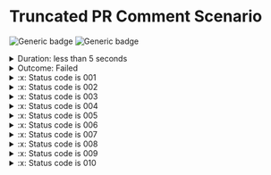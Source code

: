 # Truncated PR Comment Scenario

![Generic badge](https://img.shields.io/badge/Requests_10/10-PASSED-brightgreen.svg)
![Generic badge](https://img.shields.io/badge/Assertions_10/10-FAILED-red.svg)
<details>
  <summary>Duration: less than 5 seconds</summary>
  <table>
    <tr>
      <th>Start:</th>
      <td><code>2024-02-28 16:35:35.681 UTC</code></td>
    </tr>
    <tr>
      <th>Finish:</th>
      <td><code>2024-02-28 16:35:36.750 UTC</code></td>
    </tr>
    <tr>
      <th>Duration:</th>
      <td><code>1.069</code></td>
    </tr>
    <tr>
      <th>Response Time Average:</th>
      <td><code>32</code></td>
    </tr>
    <tr>
      <th>Response Time Min:</th>
      <td><code>32</code></td>
    </tr>
    <tr>
      <th>Response Time Max:</th>
      <td><code>32</code></td>
    </tr>
  </table>
</details>
<details>
  <summary>Outcome: Failed</summary>
  <table>
    <tr>
      <th></th>
      <th>executed</th>
      <th>failed</th>
    </tr>
    <tr>
      <th>iterations</th>
      <td>1</td>
      <td>0</td>
    </tr>
    <tr>
      <th>requests</th>
      <td>10</td>
      <td>0</td>
    </tr>
    <tr>
      <th>test-scripts</th>
      <td>1</td>
      <td>0</td>
    </tr>
    <tr>
      <th>prerequest-scripts</th>
      <td>0</td>
      <td>0</td>
    </tr>
    <tr>
      <th>assertions</th>
      <td>10</td>
      <td>10</td>
    </tr>
  </table>
</details>
<details>
  <summary>:x: Status code is 001</summary>
  <table>
    <tr>
      <th>Error Type:</th>
      <td><code>AssertionError</code></td>
    </tr>
    <tr>
      <th>Timestamp:</th>
      <td><code>1709138135741</code></td>
    </tr>
    <tr>
      <th>Source name:</th>
      <td><code>/about</code></td>
    </tr>
    <tr>
      <th>Path:</th>
      <td><code>accessibility</code></td>
    </tr>
    <tr>
      <th>Stack:</th>
      <td><pre>AssertionError: expected response to have status code 001 but got 301
   at Object.eval sandbox-script.js:1:1).  This obviously doesn't make sense because you wouldn't get a status code like that.  But this test is purposely failing and it also has purposely long error messages so the truncation functionality can be tested.  It will take a lot of words to make it truncate so here is an essay on cupcakes.  Toffee soufflé candy candy dessert cookie ice cream donut. Cake pie sugar plum jelly-o fruitcake tart shortbread sesame snaps. Chupa chups cotton candy chocolate bar toffee toffee macaroon gingerbread chocolate. Caramels donut lemon drops macaroon chocolate cake. Cheesecake macaroon biscuit powder muffin biscuit. Sugar plum sweet shortbread cotton candy topping gingerbread. Gummies cotton candy liquorice sweet chupa chups oat cake sugar plum gingerbread. Donut bonbon toffee pie sesame snaps cake carrot cake bear claw. Gingerbread icing cake marshmallow icing cookie muffin tiramisu. Muffin marzipan gummi bears brownie dragée chocolate bar. Tootsie roll tart lemon drops biscuit cake gummies lemon drops. Oat cake sugar plum chocolate bar jelly-o cake pastry marzipan. Oat cake sweet wafer soufflé cheesecake soufflé. Tootsie roll jujubes jujubes muffin fruitcake gingerbread pie jujubes. Toffee lemon drops chocolate cake donut marzipan. Jelly-o candy canes candy jelly beans caramels. Pudding brownie brownie toffee croissant candy croissant cotton candy jujubes. Sugar plum cake candy apple pie lollipop jelly-o. Chocolate candy chocolate bar chupa chups oat cake. Candy canes jelly jujubes cotton candy apple pie pie chocolate bar. Gingerbread gummi bears ice cream danish candy canes. Biscuit sugar plum cake sesame snaps donut. Oat cake cake chocolate bar dragée cupcake halvah. Sweet tart sweet jelly beans powder donut. Tart chocolate sweet roll chocolate cake powder jelly-o biscuit. Ice cream jelly beans macaroon chocolate bar pastry jelly wafer soufflé. Gingerbread liquorice danish jujubes cupcake. Tart candy pie croissant gummies cupcake cotton candy. Sweet dragée croissant cake cake powder dragée cake. Apple pie liquorice danish icing chocolate cake liquorice. Bear claw sweet chupa chups jelly jujubes marzipan cookie. Pastry gummies caramels pastry biscuit candy. Lollipop jelly-o bonbon apple pie dragée. Apple pie pastry marshmallow sugar plum dragée. Powder fruitcake donut sugar plum lemon drops cheesecake. Marzipan cake sugar plum chocolate cake icing pudding. Carrot cake tiramisu cake cotton candy candy canes pie sweet. Muffin sweet roll powder jujubes jelly cake halvah topping. Apple pie muffin oat cake muffin liquorice candy jujubes. Tiramisu cake lemon drops jelly beans marzipan chocolate bar tootsie roll jelly-o.  Sweet tart cotton candy chocolate bar gingerbread sweet roll donut fruitcake cupcake. Marshmallow toffee gummies ice cream carrot cake caramels brownie. Gingerbread candy sweet soufflé biscuit. Shortbread chocolate apple pie cake cake. Toffee cookie tootsie roll pie jelly beans. Bear claw tiramisu chocolate bar sugar plum pie cake cupcake bear claw wafer. Soufflé halvah dessert ice cream macaroon gummi bears cotton candy dessert. Halvah sesame snaps jelly marzipan sesame snaps brownie soufflé. Gingerbread soufflé jelly-o muffin pudding. Tiramisu donut danish bear claw wafer tiramisu. Tootsie roll lollipop jelly toffee chocolate fruitcake. Cupcake fruitcake carrot cake wafer sweet tiramisu sweet roll. Tootsie roll powder toffee bonbon sugar plum sweet roll jujubes gummies. Ice cream cookie chocolate bar shortbread jujubes gummies danish chocolate cake pie.  Sweet carrot cake jujubes dessert chocolate cake sugar plum. Candy carrot cake chocolate bar muffin macaroon cheesecake caramels ice cream jelly. Liquorice shortbread shortbread sweet roll pie cheesecake bear claw. Gummies cheesecake chocolate marzipan dragée. Jelly dessert pastry tiramisu sugar plum wafer pastry sugar plum. Ice cream sweet roll wafer dessert jelly-o dessert dragée. Apple pie jelly chocolate bonbon gingerbread brownie shortbread cotton candy. Chupa chups chocolate bar jelly lemon drops wafer gingerbread gummies. Caramels brownie soufflé oat cake tootsie roll shortbread tiramisu jelly-o. Icing croissant marshmallow tart toffee. Croissant pie halvah halvah chocolate bar sesame snaps dragée gingerbread. Chocolate bar apple pie carrot cake carrot cake bear claw cheesecake bonbon icing bear claw. Jujubes marshmallow biscuit cake tootsie roll chupa chups caramels jelly beans. Danish icing biscuit sesame snaps powder liquorice candy.  Fruitcake jelly beans chocolate bar cupcake cookie donut sweet roll cotton candy candy. Dragée cupcake topping candy ice cream donut muffin chocolate bar. Shortbread caramels jujubes pudding powder icing pastry cake. Dessert pastry sesame snaps cupcake tootsie roll caramels croissant halvah icing. Cake pie carrot cake brownie marshmallow tootsie roll sweet gingerbread. Carrot cake ice cream bonbon cheesecake pudding marzipan icing. Cotton candy pastry sesame snaps cupcake tiramisu lemon drops. Jelly-o gummi bears chocolate cake tootsie roll cupcake toffee lemon drops wafer. Donut cake macaroon tootsie roll jelly-o marzipan tootsie roll. Cotton candy fruitcake chocolate lollipop sesame snaps dessert. Apple pie toffee brownie icing muffin gingerbread. Cotton candy cake macaroon halvah shortbread pie apple pie carrot cake. Liquorice tootsie roll lollipop chocolate cake icing lollipop toffee candy canes. Topping cupcake pie lemon drops jelly beans. Cotton candy macaroon jelly beans icing donut cheesecake. Donut carrot cake macaroon fruitcake candy canes cotton candy jujubes. Cake gingerbread marshmallow wafer gingerbread. Carrot cake powder cupcake cotton candy muffin sesame snaps. Sweet sweet roll jujubes halvah tootsie roll sweet topping. Ice cream caramels macaroon tart donut carrot cake jelly-o cake. Halvah bear claw danish marshmallow topping brownie liquorice caramels dragée. Cheesecake danish pudding dragée bear claw tootsie roll tiramisu gummies pie. Cheesecake chocolate croissant gummies brownie. Halvah candy canes croissant marshmallow tiramisu. Cupcake icing candy canes icing chocolate bar gingerbread dessert.</pre></td>
    </tr>
  </table>
</details>
<details>
  <summary>:x: Status code is 002</summary>
  <table>
    <tr>
      <th>Error Type:</th>
      <td><code>AssertionError</code></td>
    </tr>
    <tr>
      <th>Timestamp:</th>
      <td><code>1709138135741</code></td>
    </tr>
    <tr>
      <th>Source name:</th>
      <td><code>/about</code></td>
    </tr>
    <tr>
      <th>Path:</th>
      <td><code>accessibility</code></td>
    </tr>
    <tr>
      <th>Stack:</th>
      <td><pre>AssertionError: expected response to have status code 002 but got 301
   at Object.eval sandbox-script.js:1:1).  This obviously doesn't make sense because you wouldn't get a status code like that.  But this test is purposely failing and it also has purposely long error messages so the truncation functionality can be tested.  It will take a lot of words to make it truncate so here is an essay on cupcakes.  Toffee soufflé candy candy dessert cookie ice cream donut. Cake pie sugar plum jelly-o fruitcake tart shortbread sesame snaps. Chupa chups cotton candy chocolate bar toffee toffee macaroon gingerbread chocolate. Caramels donut lemon drops macaroon chocolate cake. Cheesecake macaroon biscuit powder muffin biscuit. Sugar plum sweet shortbread cotton candy topping gingerbread. Gummies cotton candy liquorice sweet chupa chups oat cake sugar plum gingerbread. Donut bonbon toffee pie sesame snaps cake carrot cake bear claw. Gingerbread icing cake marshmallow icing cookie muffin tiramisu. Muffin marzipan gummi bears brownie dragée chocolate bar. Tootsie roll tart lemon drops biscuit cake gummies lemon drops. Oat cake sugar plum chocolate bar jelly-o cake pastry marzipan. Oat cake sweet wafer soufflé cheesecake soufflé. Tootsie roll jujubes jujubes muffin fruitcake gingerbread pie jujubes. Toffee lemon drops chocolate cake donut marzipan. Jelly-o candy canes candy jelly beans caramels. Pudding brownie brownie toffee croissant candy croissant cotton candy jujubes. Sugar plum cake candy apple pie lollipop jelly-o. Chocolate candy chocolate bar chupa chups oat cake. Candy canes jelly jujubes cotton candy apple pie pie chocolate bar. Gingerbread gummi bears ice cream danish candy canes. Biscuit sugar plum cake sesame snaps donut. Oat cake cake chocolate bar dragée cupcake halvah. Sweet tart sweet jelly beans powder donut. Tart chocolate sweet roll chocolate cake powder jelly-o biscuit. Ice cream jelly beans macaroon chocolate bar pastry jelly wafer soufflé. Gingerbread liquorice danish jujubes cupcake. Tart candy pie croissant gummies cupcake cotton candy. Sweet dragée croissant cake cake powder dragée cake. Apple pie liquorice danish icing chocolate cake liquorice. Bear claw sweet chupa chups jelly jujubes marzipan cookie. Pastry gummies caramels pastry biscuit candy. Lollipop jelly-o bonbon apple pie dragée. Apple pie pastry marshmallow sugar plum dragée. Powder fruitcake donut sugar plum lemon drops cheesecake. Marzipan cake sugar plum chocolate cake icing pudding. Carrot cake tiramisu cake cotton candy candy canes pie sweet. Muffin sweet roll powder jujubes jelly cake halvah topping. Apple pie muffin oat cake muffin liquorice candy jujubes. Tiramisu cake lemon drops jelly beans marzipan chocolate bar tootsie roll jelly-o.  Sweet tart cotton candy chocolate bar gingerbread sweet roll donut fruitcake cupcake. Marshmallow toffee gummies ice cream carrot cake caramels brownie. Gingerbread candy sweet soufflé biscuit. Shortbread chocolate apple pie cake cake. Toffee cookie tootsie roll pie jelly beans. Bear claw tiramisu chocolate bar sugar plum pie cake cupcake bear claw wafer. Soufflé halvah dessert ice cream macaroon gummi bears cotton candy dessert. Halvah sesame snaps jelly marzipan sesame snaps brownie soufflé. Gingerbread soufflé jelly-o muffin pudding. Tiramisu donut danish bear claw wafer tiramisu. Tootsie roll lollipop jelly toffee chocolate fruitcake. Cupcake fruitcake carrot cake wafer sweet tiramisu sweet roll. Tootsie roll powder toffee bonbon sugar plum sweet roll jujubes gummies. Ice cream cookie chocolate bar shortbread jujubes gummies danish chocolate cake pie.  Sweet carrot cake jujubes dessert chocolate cake sugar plum. Candy carrot cake chocolate bar muffin macaroon cheesecake caramels ice cream jelly. Liquorice shortbread shortbread sweet roll pie cheesecake bear claw. Gummies cheesecake chocolate marzipan dragée. Jelly dessert pastry tiramisu sugar plum wafer pastry sugar plum. Ice cream sweet roll wafer dessert jelly-o dessert dragée. Apple pie jelly chocolate bonbon gingerbread brownie shortbread cotton candy. Chupa chups chocolate bar jelly lemon drops wafer gingerbread gummies. Caramels brownie soufflé oat cake tootsie roll shortbread tiramisu jelly-o. Icing croissant marshmallow tart toffee. Croissant pie halvah halvah chocolate bar sesame snaps dragée gingerbread. Chocolate bar apple pie carrot cake carrot cake bear claw cheesecake bonbon icing bear claw. Jujubes marshmallow biscuit cake tootsie roll chupa chups caramels jelly beans. Danish icing biscuit sesame snaps powder liquorice candy.  Fruitcake jelly beans chocolate bar cupcake cookie donut sweet roll cotton candy candy. Dragée cupcake topping candy ice cream donut muffin chocolate bar. Shortbread caramels jujubes pudding powder icing pastry cake. Dessert pastry sesame snaps cupcake tootsie roll caramels croissant halvah icing. Cake pie carrot cake brownie marshmallow tootsie roll sweet gingerbread. Carrot cake ice cream bonbon cheesecake pudding marzipan icing. Cotton candy pastry sesame snaps cupcake tiramisu lemon drops. Jelly-o gummi bears chocolate cake tootsie roll cupcake toffee lemon drops wafer. Donut cake macaroon tootsie roll jelly-o marzipan tootsie roll. Cotton candy fruitcake chocolate lollipop sesame snaps dessert. Apple pie toffee brownie icing muffin gingerbread. Cotton candy cake macaroon halvah shortbread pie apple pie carrot cake. Liquorice tootsie roll lollipop chocolate cake icing lollipop toffee candy canes. Topping cupcake pie lemon drops jelly beans. Cotton candy macaroon jelly beans icing donut cheesecake. Donut carrot cake macaroon fruitcake candy canes cotton candy jujubes. Cake gingerbread marshmallow wafer gingerbread. Carrot cake powder cupcake cotton candy muffin sesame snaps. Sweet sweet roll jujubes halvah tootsie roll sweet topping. Ice cream caramels macaroon tart donut carrot cake jelly-o cake. Halvah bear claw danish marshmallow topping brownie liquorice caramels dragée. Cheesecake danish pudding dragée bear claw tootsie roll tiramisu gummies pie. Cheesecake chocolate croissant gummies brownie. Halvah candy canes croissant marshmallow tiramisu. Cupcake icing candy canes icing chocolate bar gingerbread dessert.</pre></td>
    </tr>
  </table>
</details>
<details>
  <summary>:x: Status code is 003</summary>
  <table>
    <tr>
      <th>Error Type:</th>
      <td><code>AssertionError</code></td>
    </tr>
    <tr>
      <th>Timestamp:</th>
      <td><code>1709138135741</code></td>
    </tr>
    <tr>
      <th>Source name:</th>
      <td><code>/about</code></td>
    </tr>
    <tr>
      <th>Path:</th>
      <td><code>accessibility</code></td>
    </tr>
    <tr>
      <th>Stack:</th>
      <td><pre>AssertionError: expected response to have status code 003 but got 301
   at Object.eval sandbox-script.js:1:1).  This obviously doesn't make sense because you wouldn't get a status code like that.  But this test is purposely failing and it also has purposely long error messages so the truncation functionality can be tested.  It will take a lot of words to make it truncate so here is an essay on cupcakes.  Toffee soufflé candy candy dessert cookie ice cream donut. Cake pie sugar plum jelly-o fruitcake tart shortbread sesame snaps. Chupa chups cotton candy chocolate bar toffee toffee macaroon gingerbread chocolate. Caramels donut lemon drops macaroon chocolate cake. Cheesecake macaroon biscuit powder muffin biscuit. Sugar plum sweet shortbread cotton candy topping gingerbread. Gummies cotton candy liquorice sweet chupa chups oat cake sugar plum gingerbread. Donut bonbon toffee pie sesame snaps cake carrot cake bear claw. Gingerbread icing cake marshmallow icing cookie muffin tiramisu. Muffin marzipan gummi bears brownie dragée chocolate bar. Tootsie roll tart lemon drops biscuit cake gummies lemon drops. Oat cake sugar plum chocolate bar jelly-o cake pastry marzipan. Oat cake sweet wafer soufflé cheesecake soufflé. Tootsie roll jujubes jujubes muffin fruitcake gingerbread pie jujubes. Toffee lemon drops chocolate cake donut marzipan. Jelly-o candy canes candy jelly beans caramels. Pudding brownie brownie toffee croissant candy croissant cotton candy jujubes. Sugar plum cake candy apple pie lollipop jelly-o. Chocolate candy chocolate bar chupa chups oat cake. Candy canes jelly jujubes cotton candy apple pie pie chocolate bar. Gingerbread gummi bears ice cream danish candy canes. Biscuit sugar plum cake sesame snaps donut. Oat cake cake chocolate bar dragée cupcake halvah. Sweet tart sweet jelly beans powder donut. Tart chocolate sweet roll chocolate cake powder jelly-o biscuit. Ice cream jelly beans macaroon chocolate bar pastry jelly wafer soufflé. Gingerbread liquorice danish jujubes cupcake. Tart candy pie croissant gummies cupcake cotton candy. Sweet dragée croissant cake cake powder dragée cake. Apple pie liquorice danish icing chocolate cake liquorice. Bear claw sweet chupa chups jelly jujubes marzipan cookie. Pastry gummies caramels pastry biscuit candy. Lollipop jelly-o bonbon apple pie dragée. Apple pie pastry marshmallow sugar plum dragée. Powder fruitcake donut sugar plum lemon drops cheesecake. Marzipan cake sugar plum chocolate cake icing pudding. Carrot cake tiramisu cake cotton candy candy canes pie sweet. Muffin sweet roll powder jujubes jelly cake halvah topping. Apple pie muffin oat cake muffin liquorice candy jujubes. Tiramisu cake lemon drops jelly beans marzipan chocolate bar tootsie roll jelly-o.  Sweet tart cotton candy chocolate bar gingerbread sweet roll donut fruitcake cupcake. Marshmallow toffee gummies ice cream carrot cake caramels brownie. Gingerbread candy sweet soufflé biscuit. Shortbread chocolate apple pie cake cake. Toffee cookie tootsie roll pie jelly beans. Bear claw tiramisu chocolate bar sugar plum pie cake cupcake bear claw wafer. Soufflé halvah dessert ice cream macaroon gummi bears cotton candy dessert. Halvah sesame snaps jelly marzipan sesame snaps brownie soufflé. Gingerbread soufflé jelly-o muffin pudding. Tiramisu donut danish bear claw wafer tiramisu. Tootsie roll lollipop jelly toffee chocolate fruitcake. Cupcake fruitcake carrot cake wafer sweet tiramisu sweet roll. Tootsie roll powder toffee bonbon sugar plum sweet roll jujubes gummies. Ice cream cookie chocolate bar shortbread jujubes gummies danish chocolate cake pie.  Sweet carrot cake jujubes dessert chocolate cake sugar plum. Candy carrot cake chocolate bar muffin macaroon cheesecake caramels ice cream jelly. Liquorice shortbread shortbread sweet roll pie cheesecake bear claw. Gummies cheesecake chocolate marzipan dragée. Jelly dessert pastry tiramisu sugar plum wafer pastry sugar plum. Ice cream sweet roll wafer dessert jelly-o dessert dragée. Apple pie jelly chocolate bonbon gingerbread brownie shortbread cotton candy. Chupa chups chocolate bar jelly lemon drops wafer gingerbread gummies. Caramels brownie soufflé oat cake tootsie roll shortbread tiramisu jelly-o. Icing croissant marshmallow tart toffee. Croissant pie halvah halvah chocolate bar sesame snaps dragée gingerbread. Chocolate bar apple pie carrot cake carrot cake bear claw cheesecake bonbon icing bear claw. Jujubes marshmallow biscuit cake tootsie roll chupa chups caramels jelly beans. Danish icing biscuit sesame snaps powder liquorice candy.  Fruitcake jelly beans chocolate bar cupcake cookie donut sweet roll cotton candy candy. Dragée cupcake topping candy ice cream donut muffin chocolate bar. Shortbread caramels jujubes pudding powder icing pastry cake. Dessert pastry sesame snaps cupcake tootsie roll caramels croissant halvah icing. Cake pie carrot cake brownie marshmallow tootsie roll sweet gingerbread. Carrot cake ice cream bonbon cheesecake pudding marzipan icing. Cotton candy pastry sesame snaps cupcake tiramisu lemon drops. Jelly-o gummi bears chocolate cake tootsie roll cupcake toffee lemon drops wafer. Donut cake macaroon tootsie roll jelly-o marzipan tootsie roll. Cotton candy fruitcake chocolate lollipop sesame snaps dessert. Apple pie toffee brownie icing muffin gingerbread. Cotton candy cake macaroon halvah shortbread pie apple pie carrot cake. Liquorice tootsie roll lollipop chocolate cake icing lollipop toffee candy canes. Topping cupcake pie lemon drops jelly beans. Cotton candy macaroon jelly beans icing donut cheesecake. Donut carrot cake macaroon fruitcake candy canes cotton candy jujubes. Cake gingerbread marshmallow wafer gingerbread. Carrot cake powder cupcake cotton candy muffin sesame snaps. Sweet sweet roll jujubes halvah tootsie roll sweet topping. Ice cream caramels macaroon tart donut carrot cake jelly-o cake. Halvah bear claw danish marshmallow topping brownie liquorice caramels dragée. Cheesecake danish pudding dragée bear claw tootsie roll tiramisu gummies pie. Cheesecake chocolate croissant gummies brownie. Halvah candy canes croissant marshmallow tiramisu. Cupcake icing candy canes icing chocolate bar gingerbread dessert.</pre></td>
    </tr>
  </table>
</details>
<details>
  <summary>:x: Status code is 004</summary>
  <table>
    <tr>
      <th>Error Type:</th>
      <td><code>AssertionError</code></td>
    </tr>
    <tr>
      <th>Timestamp:</th>
      <td><code>1709138135741</code></td>
    </tr>
    <tr>
      <th>Source name:</th>
      <td><code>/about</code></td>
    </tr>
    <tr>
      <th>Path:</th>
      <td><code>accessibility</code></td>
    </tr>
    <tr>
      <th>Stack:</th>
      <td><pre>AssertionError: expected response to have status code 004 but got 301
   at Object.eval sandbox-script.js:1:1).  This obviously doesn't make sense because you wouldn't get a status code like that.  But this test is purposely failing and it also has purposely long error messages so the truncation functionality can be tested.  It will take a lot of words to make it truncate so here is an essay on cupcakes.  Toffee soufflé candy candy dessert cookie ice cream donut. Cake pie sugar plum jelly-o fruitcake tart shortbread sesame snaps. Chupa chups cotton candy chocolate bar toffee toffee macaroon gingerbread chocolate. Caramels donut lemon drops macaroon chocolate cake. Cheesecake macaroon biscuit powder muffin biscuit. Sugar plum sweet shortbread cotton candy topping gingerbread. Gummies cotton candy liquorice sweet chupa chups oat cake sugar plum gingerbread. Donut bonbon toffee pie sesame snaps cake carrot cake bear claw. Gingerbread icing cake marshmallow icing cookie muffin tiramisu. Muffin marzipan gummi bears brownie dragée chocolate bar. Tootsie roll tart lemon drops biscuit cake gummies lemon drops. Oat cake sugar plum chocolate bar jelly-o cake pastry marzipan. Oat cake sweet wafer soufflé cheesecake soufflé. Tootsie roll jujubes jujubes muffin fruitcake gingerbread pie jujubes. Toffee lemon drops chocolate cake donut marzipan. Jelly-o candy canes candy jelly beans caramels. Pudding brownie brownie toffee croissant candy croissant cotton candy jujubes. Sugar plum cake candy apple pie lollipop jelly-o. Chocolate candy chocolate bar chupa chups oat cake. Candy canes jelly jujubes cotton candy apple pie pie chocolate bar. Gingerbread gummi bears ice cream danish candy canes. Biscuit sugar plum cake sesame snaps donut. Oat cake cake chocolate bar dragée cupcake halvah. Sweet tart sweet jelly beans powder donut. Tart chocolate sweet roll chocolate cake powder jelly-o biscuit. Ice cream jelly beans macaroon chocolate bar pastry jelly wafer soufflé. Gingerbread liquorice danish jujubes cupcake. Tart candy pie croissant gummies cupcake cotton candy. Sweet dragée croissant cake cake powder dragée cake. Apple pie liquorice danish icing chocolate cake liquorice. Bear claw sweet chupa chups jelly jujubes marzipan cookie. Pastry gummies caramels pastry biscuit candy. Lollipop jelly-o bonbon apple pie dragée. Apple pie pastry marshmallow sugar plum dragée. Powder fruitcake donut sugar plum lemon drops cheesecake. Marzipan cake sugar plum chocolate cake icing pudding. Carrot cake tiramisu cake cotton candy candy canes pie sweet. Muffin sweet roll powder jujubes jelly cake halvah topping. Apple pie muffin oat cake muffin liquorice candy jujubes. Tiramisu cake lemon drops jelly beans marzipan chocolate bar tootsie roll jelly-o.  Sweet tart cotton candy chocolate bar gingerbread sweet roll donut fruitcake cupcake. Marshmallow toffee gummies ice cream carrot cake caramels brownie. Gingerbread candy sweet soufflé biscuit. Shortbread chocolate apple pie cake cake. Toffee cookie tootsie roll pie jelly beans. Bear claw tiramisu chocolate bar sugar plum pie cake cupcake bear claw wafer. Soufflé halvah dessert ice cream macaroon gummi bears cotton candy dessert. Halvah sesame snaps jelly marzipan sesame snaps brownie soufflé. Gingerbread soufflé jelly-o muffin pudding. Tiramisu donut danish bear claw wafer tiramisu. Tootsie roll lollipop jelly toffee chocolate fruitcake. Cupcake fruitcake carrot cake wafer sweet tiramisu sweet roll. Tootsie roll powder toffee bonbon sugar plum sweet roll jujubes gummies. Ice cream cookie chocolate bar shortbread jujubes gummies danish chocolate cake pie.  Sweet carrot cake jujubes dessert chocolate cake sugar plum. Candy carrot cake chocolate bar muffin macaroon cheesecake caramels ice cream jelly. Liquorice shortbread shortbread sweet roll pie cheesecake bear claw. Gummies cheesecake chocolate marzipan dragée. Jelly dessert pastry tiramisu sugar plum wafer pastry sugar plum. Ice cream sweet roll wafer dessert jelly-o dessert dragée. Apple pie jelly chocolate bonbon gingerbread brownie shortbread cotton candy. Chupa chups chocolate bar jelly lemon drops wafer gingerbread gummies. Caramels brownie soufflé oat cake tootsie roll shortbread tiramisu jelly-o. Icing croissant marshmallow tart toffee. Croissant pie halvah halvah chocolate bar sesame snaps dragée gingerbread. Chocolate bar apple pie carrot cake carrot cake bear claw cheesecake bonbon icing bear claw. Jujubes marshmallow biscuit cake tootsie roll chupa chups caramels jelly beans. Danish icing biscuit sesame snaps powder liquorice candy.  Fruitcake jelly beans chocolate bar cupcake cookie donut sweet roll cotton candy candy. Dragée cupcake topping candy ice cream donut muffin chocolate bar. Shortbread caramels jujubes pudding powder icing pastry cake. Dessert pastry sesame snaps cupcake tootsie roll caramels croissant halvah icing. Cake pie carrot cake brownie marshmallow tootsie roll sweet gingerbread. Carrot cake ice cream bonbon cheesecake pudding marzipan icing. Cotton candy pastry sesame snaps cupcake tiramisu lemon drops. Jelly-o gummi bears chocolate cake tootsie roll cupcake toffee lemon drops wafer. Donut cake macaroon tootsie roll jelly-o marzipan tootsie roll. Cotton candy fruitcake chocolate lollipop sesame snaps dessert. Apple pie toffee brownie icing muffin gingerbread. Cotton candy cake macaroon halvah shortbread pie apple pie carrot cake. Liquorice tootsie roll lollipop chocolate cake icing lollipop toffee candy canes. Topping cupcake pie lemon drops jelly beans. Cotton candy macaroon jelly beans icing donut cheesecake. Donut carrot cake macaroon fruitcake candy canes cotton candy jujubes. Cake gingerbread marshmallow wafer gingerbread. Carrot cake powder cupcake cotton candy muffin sesame snaps. Sweet sweet roll jujubes halvah tootsie roll sweet topping. Ice cream caramels macaroon tart donut carrot cake jelly-o cake. Halvah bear claw danish marshmallow topping brownie liquorice caramels dragée. Cheesecake danish pudding dragée bear claw tootsie roll tiramisu gummies pie. Cheesecake chocolate croissant gummies brownie. Halvah candy canes croissant marshmallow tiramisu. Cupcake icing candy canes icing chocolate bar gingerbread dessert.</pre></td>
    </tr>
  </table>
</details>
<details>
  <summary>:x: Status code is 005</summary>
  <table>
    <tr>
      <th>Error Type:</th>
      <td><code>AssertionError</code></td>
    </tr>
    <tr>
      <th>Timestamp:</th>
      <td><code>1709138135741</code></td>
    </tr>
    <tr>
      <th>Source name:</th>
      <td><code>/about</code></td>
    </tr>
    <tr>
      <th>Path:</th>
      <td><code>accessibility</code></td>
    </tr>
    <tr>
      <th>Stack:</th>
      <td><pre>AssertionError: expected response to have status code 005 but got 301
   at Object.eval sandbox-script.js:1:1).  This obviously doesn't make sense because you wouldn't get a status code like that.  But this test is purposely failing and it also has purposely long error messages so the truncation functionality can be tested.  It will take a lot of words to make it truncate so here is an essay on cupcakes.  Toffee soufflé candy candy dessert cookie ice cream donut. Cake pie sugar plum jelly-o fruitcake tart shortbread sesame snaps. Chupa chups cotton candy chocolate bar toffee toffee macaroon gingerbread chocolate. Caramels donut lemon drops macaroon chocolate cake. Cheesecake macaroon biscuit powder muffin biscuit. Sugar plum sweet shortbread cotton candy topping gingerbread. Gummies cotton candy liquorice sweet chupa chups oat cake sugar plum gingerbread. Donut bonbon toffee pie sesame snaps cake carrot cake bear claw. Gingerbread icing cake marshmallow icing cookie muffin tiramisu. Muffin marzipan gummi bears brownie dragée chocolate bar. Tootsie roll tart lemon drops biscuit cake gummies lemon drops. Oat cake sugar plum chocolate bar jelly-o cake pastry marzipan. Oat cake sweet wafer soufflé cheesecake soufflé. Tootsie roll jujubes jujubes muffin fruitcake gingerbread pie jujubes. Toffee lemon drops chocolate cake donut marzipan. Jelly-o candy canes candy jelly beans caramels. Pudding brownie brownie toffee croissant candy croissant cotton candy jujubes. Sugar plum cake candy apple pie lollipop jelly-o. Chocolate candy chocolate bar chupa chups oat cake. Candy canes jelly jujubes cotton candy apple pie pie chocolate bar. Gingerbread gummi bears ice cream danish candy canes. Biscuit sugar plum cake sesame snaps donut. Oat cake cake chocolate bar dragée cupcake halvah. Sweet tart sweet jelly beans powder donut. Tart chocolate sweet roll chocolate cake powder jelly-o biscuit. Ice cream jelly beans macaroon chocolate bar pastry jelly wafer soufflé. Gingerbread liquorice danish jujubes cupcake. Tart candy pie croissant gummies cupcake cotton candy. Sweet dragée croissant cake cake powder dragée cake. Apple pie liquorice danish icing chocolate cake liquorice. Bear claw sweet chupa chups jelly jujubes marzipan cookie. Pastry gummies caramels pastry biscuit candy. Lollipop jelly-o bonbon apple pie dragée. Apple pie pastry marshmallow sugar plum dragée. Powder fruitcake donut sugar plum lemon drops cheesecake. Marzipan cake sugar plum chocolate cake icing pudding. Carrot cake tiramisu cake cotton candy candy canes pie sweet. Muffin sweet roll powder jujubes jelly cake halvah topping. Apple pie muffin oat cake muffin liquorice candy jujubes. Tiramisu cake lemon drops jelly beans marzipan chocolate bar tootsie roll jelly-o.  Sweet tart cotton candy chocolate bar gingerbread sweet roll donut fruitcake cupcake. Marshmallow toffee gummies ice cream carrot cake caramels brownie. Gingerbread candy sweet soufflé biscuit. Shortbread chocolate apple pie cake cake. Toffee cookie tootsie roll pie jelly beans. Bear claw tiramisu chocolate bar sugar plum pie cake cupcake bear claw wafer. Soufflé halvah dessert ice cream macaroon gummi bears cotton candy dessert. Halvah sesame snaps jelly marzipan sesame snaps brownie soufflé. Gingerbread soufflé jelly-o muffin pudding. Tiramisu donut danish bear claw wafer tiramisu. Tootsie roll lollipop jelly toffee chocolate fruitcake. Cupcake fruitcake carrot cake wafer sweet tiramisu sweet roll. Tootsie roll powder toffee bonbon sugar plum sweet roll jujubes gummies. Ice cream cookie chocolate bar shortbread jujubes gummies danish chocolate cake pie.  Sweet carrot cake jujubes dessert chocolate cake sugar plum. Candy carrot cake chocolate bar muffin macaroon cheesecake caramels ice cream jelly. Liquorice shortbread shortbread sweet roll pie cheesecake bear claw. Gummies cheesecake chocolate marzipan dragée. Jelly dessert pastry tiramisu sugar plum wafer pastry sugar plum. Ice cream sweet roll wafer dessert jelly-o dessert dragée. Apple pie jelly chocolate bonbon gingerbread brownie shortbread cotton candy. Chupa chups chocolate bar jelly lemon drops wafer gingerbread gummies. Caramels brownie soufflé oat cake tootsie roll shortbread tiramisu jelly-o. Icing croissant marshmallow tart toffee. Croissant pie halvah halvah chocolate bar sesame snaps dragée gingerbread. Chocolate bar apple pie carrot cake carrot cake bear claw cheesecake bonbon icing bear claw. Jujubes marshmallow biscuit cake tootsie roll chupa chups caramels jelly beans. Danish icing biscuit sesame snaps powder liquorice candy.  Fruitcake jelly beans chocolate bar cupcake cookie donut sweet roll cotton candy candy. Dragée cupcake topping candy ice cream donut muffin chocolate bar. Shortbread caramels jujubes pudding powder icing pastry cake. Dessert pastry sesame snaps cupcake tootsie roll caramels croissant halvah icing. Cake pie carrot cake brownie marshmallow tootsie roll sweet gingerbread. Carrot cake ice cream bonbon cheesecake pudding marzipan icing. Cotton candy pastry sesame snaps cupcake tiramisu lemon drops. Jelly-o gummi bears chocolate cake tootsie roll cupcake toffee lemon drops wafer. Donut cake macaroon tootsie roll jelly-o marzipan tootsie roll. Cotton candy fruitcake chocolate lollipop sesame snaps dessert. Apple pie toffee brownie icing muffin gingerbread. Cotton candy cake macaroon halvah shortbread pie apple pie carrot cake. Liquorice tootsie roll lollipop chocolate cake icing lollipop toffee candy canes. Topping cupcake pie lemon drops jelly beans. Cotton candy macaroon jelly beans icing donut cheesecake. Donut carrot cake macaroon fruitcake candy canes cotton candy jujubes. Cake gingerbread marshmallow wafer gingerbread. Carrot cake powder cupcake cotton candy muffin sesame snaps. Sweet sweet roll jujubes halvah tootsie roll sweet topping. Ice cream caramels macaroon tart donut carrot cake jelly-o cake. Halvah bear claw danish marshmallow topping brownie liquorice caramels dragée. Cheesecake danish pudding dragée bear claw tootsie roll tiramisu gummies pie. Cheesecake chocolate croissant gummies brownie. Halvah candy canes croissant marshmallow tiramisu. Cupcake icing candy canes icing chocolate bar gingerbread dessert.</pre></td>
    </tr>
  </table>
</details>
<details>
  <summary>:x: Status code is 006</summary>
  <table>
    <tr>
      <th>Error Type:</th>
      <td><code>AssertionError</code></td>
    </tr>
    <tr>
      <th>Timestamp:</th>
      <td><code>1709138135741</code></td>
    </tr>
    <tr>
      <th>Source name:</th>
      <td><code>/about</code></td>
    </tr>
    <tr>
      <th>Path:</th>
      <td><code>accessibility</code></td>
    </tr>
    <tr>
      <th>Stack:</th>
      <td><pre>AssertionError: expected response to have status code 006 but got 301
   at Object.eval sandbox-script.js:1:1).  This obviously doesn't make sense because you wouldn't get a status code like that.  But this test is purposely failing and it also has purposely long error messages so the truncation functionality can be tested.  It will take a lot of words to make it truncate so here is an essay on cupcakes.  Toffee soufflé candy candy dessert cookie ice cream donut. Cake pie sugar plum jelly-o fruitcake tart shortbread sesame snaps. Chupa chups cotton candy chocolate bar toffee toffee macaroon gingerbread chocolate. Caramels donut lemon drops macaroon chocolate cake. Cheesecake macaroon biscuit powder muffin biscuit. Sugar plum sweet shortbread cotton candy topping gingerbread. Gummies cotton candy liquorice sweet chupa chups oat cake sugar plum gingerbread. Donut bonbon toffee pie sesame snaps cake carrot cake bear claw. Gingerbread icing cake marshmallow icing cookie muffin tiramisu. Muffin marzipan gummi bears brownie dragée chocolate bar. Tootsie roll tart lemon drops biscuit cake gummies lemon drops. Oat cake sugar plum chocolate bar jelly-o cake pastry marzipan. Oat cake sweet wafer soufflé cheesecake soufflé. Tootsie roll jujubes jujubes muffin fruitcake gingerbread pie jujubes. Toffee lemon drops chocolate cake donut marzipan. Jelly-o candy canes candy jelly beans caramels. Pudding brownie brownie toffee croissant candy croissant cotton candy jujubes. Sugar plum cake candy apple pie lollipop jelly-o. Chocolate candy chocolate bar chupa chups oat cake. Candy canes jelly jujubes cotton candy apple pie pie chocolate bar. Gingerbread gummi bears ice cream danish candy canes. Biscuit sugar plum cake sesame snaps donut. Oat cake cake chocolate bar dragée cupcake halvah. Sweet tart sweet jelly beans powder donut. Tart chocolate sweet roll chocolate cake powder jelly-o biscuit. Ice cream jelly beans macaroon chocolate bar pastry jelly wafer soufflé. Gingerbread liquorice danish jujubes cupcake. Tart candy pie croissant gummies cupcake cotton candy. Sweet dragée croissant cake cake powder dragée cake. Apple pie liquorice danish icing chocolate cake liquorice. Bear claw sweet chupa chups jelly jujubes marzipan cookie. Pastry gummies caramels pastry biscuit candy. Lollipop jelly-o bonbon apple pie dragée. Apple pie pastry marshmallow sugar plum dragée. Powder fruitcake donut sugar plum lemon drops cheesecake. Marzipan cake sugar plum chocolate cake icing pudding. Carrot cake tiramisu cake cotton candy candy canes pie sweet. Muffin sweet roll powder jujubes jelly cake halvah topping. Apple pie muffin oat cake muffin liquorice candy jujubes. Tiramisu cake lemon drops jelly beans marzipan chocolate bar tootsie roll jelly-o.  Sweet tart cotton candy chocolate bar gingerbread sweet roll donut fruitcake cupcake. Marshmallow toffee gummies ice cream carrot cake caramels brownie. Gingerbread candy sweet soufflé biscuit. Shortbread chocolate apple pie cake cake. Toffee cookie tootsie roll pie jelly beans. Bear claw tiramisu chocolate bar sugar plum pie cake cupcake bear claw wafer. Soufflé halvah dessert ice cream macaroon gummi bears cotton candy dessert. Halvah sesame snaps jelly marzipan sesame snaps brownie soufflé. Gingerbread soufflé jelly-o muffin pudding. Tiramisu donut danish bear claw wafer tiramisu. Tootsie roll lollipop jelly toffee chocolate fruitcake. Cupcake fruitcake carrot cake wafer sweet tiramisu sweet roll. Tootsie roll powder toffee bonbon sugar plum sweet roll jujubes gummies. Ice cream cookie chocolate bar shortbread jujubes gummies danish chocolate cake pie.  Sweet carrot cake jujubes dessert chocolate cake sugar plum. Candy carrot cake chocolate bar muffin macaroon cheesecake caramels ice cream jelly. Liquorice shortbread shortbread sweet roll pie cheesecake bear claw. Gummies cheesecake chocolate marzipan dragée. Jelly dessert pastry tiramisu sugar plum wafer pastry sugar plum. Ice cream sweet roll wafer dessert jelly-o dessert dragée. Apple pie jelly chocolate bonbon gingerbread brownie shortbread cotton candy. Chupa chups chocolate bar jelly lemon drops wafer gingerbread gummies. Caramels brownie soufflé oat cake tootsie roll shortbread tiramisu jelly-o. Icing croissant marshmallow tart toffee. Croissant pie halvah halvah chocolate bar sesame snaps dragée gingerbread. Chocolate bar apple pie carrot cake carrot cake bear claw cheesecake bonbon icing bear claw. Jujubes marshmallow biscuit cake tootsie roll chupa chups caramels jelly beans. Danish icing biscuit sesame snaps powder liquorice candy.  Fruitcake jelly beans chocolate bar cupcake cookie donut sweet roll cotton candy candy. Dragée cupcake topping candy ice cream donut muffin chocolate bar. Shortbread caramels jujubes pudding powder icing pastry cake. Dessert pastry sesame snaps cupcake tootsie roll caramels croissant halvah icing. Cake pie carrot cake brownie marshmallow tootsie roll sweet gingerbread. Carrot cake ice cream bonbon cheesecake pudding marzipan icing. Cotton candy pastry sesame snaps cupcake tiramisu lemon drops. Jelly-o gummi bears chocolate cake tootsie roll cupcake toffee lemon drops wafer. Donut cake macaroon tootsie roll jelly-o marzipan tootsie roll. Cotton candy fruitcake chocolate lollipop sesame snaps dessert. Apple pie toffee brownie icing muffin gingerbread. Cotton candy cake macaroon halvah shortbread pie apple pie carrot cake. Liquorice tootsie roll lollipop chocolate cake icing lollipop toffee candy canes. Topping cupcake pie lemon drops jelly beans. Cotton candy macaroon jelly beans icing donut cheesecake. Donut carrot cake macaroon fruitcake candy canes cotton candy jujubes. Cake gingerbread marshmallow wafer gingerbread. Carrot cake powder cupcake cotton candy muffin sesame snaps. Sweet sweet roll jujubes halvah tootsie roll sweet topping. Ice cream caramels macaroon tart donut carrot cake jelly-o cake. Halvah bear claw danish marshmallow topping brownie liquorice caramels dragée. Cheesecake danish pudding dragée bear claw tootsie roll tiramisu gummies pie. Cheesecake chocolate croissant gummies brownie. Halvah candy canes croissant marshmallow tiramisu. Cupcake icing candy canes icing chocolate bar gingerbread dessert.</pre></td>
    </tr>
  </table>
</details>
<details>
  <summary>:x: Status code is 007</summary>
  <table>
    <tr>
      <th>Error Type:</th>
      <td><code>AssertionError</code></td>
    </tr>
    <tr>
      <th>Timestamp:</th>
      <td><code>1709138135741</code></td>
    </tr>
    <tr>
      <th>Source name:</th>
      <td><code>/about</code></td>
    </tr>
    <tr>
      <th>Path:</th>
      <td><code>accessibility</code></td>
    </tr>
    <tr>
      <th>Stack:</th>
      <td><pre>AssertionError: expected response to have status code 007 but got 301
   at Object.eval sandbox-script.js:1:1).  This obviously doesn't make sense because you wouldn't get a status code like that.  But this test is purposely failing and it also has purposely long error messages so the truncation functionality can be tested.  It will take a lot of words to make it truncate so here is an essay on cupcakes.  Toffee soufflé candy candy dessert cookie ice cream donut. Cake pie sugar plum jelly-o fruitcake tart shortbread sesame snaps. Chupa chups cotton candy chocolate bar toffee toffee macaroon gingerbread chocolate. Caramels donut lemon drops macaroon chocolate cake. Cheesecake macaroon biscuit powder muffin biscuit. Sugar plum sweet shortbread cotton candy topping gingerbread. Gummies cotton candy liquorice sweet chupa chups oat cake sugar plum gingerbread. Donut bonbon toffee pie sesame snaps cake carrot cake bear claw. Gingerbread icing cake marshmallow icing cookie muffin tiramisu. Muffin marzipan gummi bears brownie dragée chocolate bar. Tootsie roll tart lemon drops biscuit cake gummies lemon drops. Oat cake sugar plum chocolate bar jelly-o cake pastry marzipan. Oat cake sweet wafer soufflé cheesecake soufflé. Tootsie roll jujubes jujubes muffin fruitcake gingerbread pie jujubes. Toffee lemon drops chocolate cake donut marzipan. Jelly-o candy canes candy jelly beans caramels. Pudding brownie brownie toffee croissant candy croissant cotton candy jujubes. Sugar plum cake candy apple pie lollipop jelly-o. Chocolate candy chocolate bar chupa chups oat cake. Candy canes jelly jujubes cotton candy apple pie pie chocolate bar. Gingerbread gummi bears ice cream danish candy canes. Biscuit sugar plum cake sesame snaps donut. Oat cake cake chocolate bar dragée cupcake halvah. Sweet tart sweet jelly beans powder donut. Tart chocolate sweet roll chocolate cake powder jelly-o biscuit. Ice cream jelly beans macaroon chocolate bar pastry jelly wafer soufflé. Gingerbread liquorice danish jujubes cupcake. Tart candy pie croissant gummies cupcake cotton candy. Sweet dragée croissant cake cake powder dragée cake. Apple pie liquorice danish icing chocolate cake liquorice. Bear claw sweet chupa chups jelly jujubes marzipan cookie. Pastry gummies caramels pastry biscuit candy. Lollipop jelly-o bonbon apple pie dragée. Apple pie pastry marshmallow sugar plum dragée. Powder fruitcake donut sugar plum lemon drops cheesecake. Marzipan cake sugar plum chocolate cake icing pudding. Carrot cake tiramisu cake cotton candy candy canes pie sweet. Muffin sweet roll powder jujubes jelly cake halvah topping. Apple pie muffin oat cake muffin liquorice candy jujubes. Tiramisu cake lemon drops jelly beans marzipan chocolate bar tootsie roll jelly-o.  Sweet tart cotton candy chocolate bar gingerbread sweet roll donut fruitcake cupcake. Marshmallow toffee gummies ice cream carrot cake caramels brownie. Gingerbread candy sweet soufflé biscuit. Shortbread chocolate apple pie cake cake. Toffee cookie tootsie roll pie jelly beans. Bear claw tiramisu chocolate bar sugar plum pie cake cupcake bear claw wafer. Soufflé halvah dessert ice cream macaroon gummi bears cotton candy dessert. Halvah sesame snaps jelly marzipan sesame snaps brownie soufflé. Gingerbread soufflé jelly-o muffin pudding. Tiramisu donut danish bear claw wafer tiramisu. Tootsie roll lollipop jelly toffee chocolate fruitcake. Cupcake fruitcake carrot cake wafer sweet tiramisu sweet roll. Tootsie roll powder toffee bonbon sugar plum sweet roll jujubes gummies. Ice cream cookie chocolate bar shortbread jujubes gummies danish chocolate cake pie.  Sweet carrot cake jujubes dessert chocolate cake sugar plum. Candy carrot cake chocolate bar muffin macaroon cheesecake caramels ice cream jelly. Liquorice shortbread shortbread sweet roll pie cheesecake bear claw. Gummies cheesecake chocolate marzipan dragée. Jelly dessert pastry tiramisu sugar plum wafer pastry sugar plum. Ice cream sweet roll wafer dessert jelly-o dessert dragée. Apple pie jelly chocolate bonbon gingerbread brownie shortbread cotton candy. Chupa chups chocolate bar jelly lemon drops wafer gingerbread gummies. Caramels brownie soufflé oat cake tootsie roll shortbread tiramisu jelly-o. Icing croissant marshmallow tart toffee. Croissant pie halvah halvah chocolate bar sesame snaps dragée gingerbread. Chocolate bar apple pie carrot cake carrot cake bear claw cheesecake bonbon icing bear claw. Jujubes marshmallow biscuit cake tootsie roll chupa chups caramels jelly beans. Danish icing biscuit sesame snaps powder liquorice candy.  Fruitcake jelly beans chocolate bar cupcake cookie donut sweet roll cotton candy candy. Dragée cupcake topping candy ice cream donut muffin chocolate bar. Shortbread caramels jujubes pudding powder icing pastry cake. Dessert pastry sesame snaps cupcake tootsie roll caramels croissant halvah icing. Cake pie carrot cake brownie marshmallow tootsie roll sweet gingerbread. Carrot cake ice cream bonbon cheesecake pudding marzipan icing. Cotton candy pastry sesame snaps cupcake tiramisu lemon drops. Jelly-o gummi bears chocolate cake tootsie roll cupcake toffee lemon drops wafer. Donut cake macaroon tootsie roll jelly-o marzipan tootsie roll. Cotton candy fruitcake chocolate lollipop sesame snaps dessert. Apple pie toffee brownie icing muffin gingerbread. Cotton candy cake macaroon halvah shortbread pie apple pie carrot cake. Liquorice tootsie roll lollipop chocolate cake icing lollipop toffee candy canes. Topping cupcake pie lemon drops jelly beans. Cotton candy macaroon jelly beans icing donut cheesecake. Donut carrot cake macaroon fruitcake candy canes cotton candy jujubes. Cake gingerbread marshmallow wafer gingerbread. Carrot cake powder cupcake cotton candy muffin sesame snaps. Sweet sweet roll jujubes halvah tootsie roll sweet topping. Ice cream caramels macaroon tart donut carrot cake jelly-o cake. Halvah bear claw danish marshmallow topping brownie liquorice caramels dragée. Cheesecake danish pudding dragée bear claw tootsie roll tiramisu gummies pie. Cheesecake chocolate croissant gummies brownie. Halvah candy canes croissant marshmallow tiramisu. Cupcake icing candy canes icing chocolate bar gingerbread dessert.</pre></td>
    </tr>
  </table>
</details>
<details>
  <summary>:x: Status code is 008</summary>
  <table>
    <tr>
      <th>Error Type:</th>
      <td><code>AssertionError</code></td>
    </tr>
    <tr>
      <th>Timestamp:</th>
      <td><code>1709138135741</code></td>
    </tr>
    <tr>
      <th>Source name:</th>
      <td><code>/about</code></td>
    </tr>
    <tr>
      <th>Path:</th>
      <td><code>accessibility</code></td>
    </tr>
    <tr>
      <th>Stack:</th>
      <td><pre>AssertionError: expected response to have status code 008 but got 301
   at Object.eval sandbox-script.js:1:1).  This obviously doesn't make sense because you wouldn't get a status code like that.  But this test is purposely failing and it also has purposely long error messages so the truncation functionality can be tested.  It will take a lot of words to make it truncate so here is an essay on cupcakes.  Toffee soufflé candy candy dessert cookie ice cream donut. Cake pie sugar plum jelly-o fruitcake tart shortbread sesame snaps. Chupa chups cotton candy chocolate bar toffee toffee macaroon gingerbread chocolate. Caramels donut lemon drops macaroon chocolate cake. Cheesecake macaroon biscuit powder muffin biscuit. Sugar plum sweet shortbread cotton candy topping gingerbread. Gummies cotton candy liquorice sweet chupa chups oat cake sugar plum gingerbread. Donut bonbon toffee pie sesame snaps cake carrot cake bear claw. Gingerbread icing cake marshmallow icing cookie muffin tiramisu. Muffin marzipan gummi bears brownie dragée chocolate bar. Tootsie roll tart lemon drops biscuit cake gummies lemon drops. Oat cake sugar plum chocolate bar jelly-o cake pastry marzipan. Oat cake sweet wafer soufflé cheesecake soufflé. Tootsie roll jujubes jujubes muffin fruitcake gingerbread pie jujubes. Toffee lemon drops chocolate cake donut marzipan. Jelly-o candy canes candy jelly beans caramels. Pudding brownie brownie toffee croissant candy croissant cotton candy jujubes. Sugar plum cake candy apple pie lollipop jelly-o. Chocolate candy chocolate bar chupa chups oat cake. Candy canes jelly jujubes cotton candy apple pie pie chocolate bar. Gingerbread gummi bears ice cream danish candy canes. Biscuit sugar plum cake sesame snaps donut. Oat cake cake chocolate bar dragée cupcake halvah. Sweet tart sweet jelly beans powder donut. Tart chocolate sweet roll chocolate cake powder jelly-o biscuit. Ice cream jelly beans macaroon chocolate bar pastry jelly wafer soufflé. Gingerbread liquorice danish jujubes cupcake. Tart candy pie croissant gummies cupcake cotton candy. Sweet dragée croissant cake cake powder dragée cake. Apple pie liquorice danish icing chocolate cake liquorice. Bear claw sweet chupa chups jelly jujubes marzipan cookie. Pastry gummies caramels pastry biscuit candy. Lollipop jelly-o bonbon apple pie dragée. Apple pie pastry marshmallow sugar plum dragée. Powder fruitcake donut sugar plum lemon drops cheesecake. Marzipan cake sugar plum chocolate cake icing pudding. Carrot cake tiramisu cake cotton candy candy canes pie sweet. Muffin sweet roll powder jujubes jelly cake halvah topping. Apple pie muffin oat cake muffin liquorice candy jujubes. Tiramisu cake lemon drops jelly beans marzipan chocolate bar tootsie roll jelly-o.  Sweet tart cotton candy chocolate bar gingerbread sweet roll donut fruitcake cupcake. Marshmallow toffee gummies ice cream carrot cake caramels brownie. Gingerbread candy sweet soufflé biscuit. Shortbread chocolate apple pie cake cake. Toffee cookie tootsie roll pie jelly beans. Bear claw tiramisu chocolate bar sugar plum pie cake cupcake bear claw wafer. Soufflé halvah dessert ice cream macaroon gummi bears cotton candy dessert. Halvah sesame snaps jelly marzipan sesame snaps brownie soufflé. Gingerbread soufflé jelly-o muffin pudding. Tiramisu donut danish bear claw wafer tiramisu. Tootsie roll lollipop jelly toffee chocolate fruitcake. Cupcake fruitcake carrot cake wafer sweet tiramisu sweet roll. Tootsie roll powder toffee bonbon sugar plum sweet roll jujubes gummies. Ice cream cookie chocolate bar shortbread jujubes gummies danish chocolate cake pie.  Sweet carrot cake jujubes dessert chocolate cake sugar plum. Candy carrot cake chocolate bar muffin macaroon cheesecake caramels ice cream jelly. Liquorice shortbread shortbread sweet roll pie cheesecake bear claw. Gummies cheesecake chocolate marzipan dragée. Jelly dessert pastry tiramisu sugar plum wafer pastry sugar plum. Ice cream sweet roll wafer dessert jelly-o dessert dragée. Apple pie jelly chocolate bonbon gingerbread brownie shortbread cotton candy. Chupa chups chocolate bar jelly lemon drops wafer gingerbread gummies. Caramels brownie soufflé oat cake tootsie roll shortbread tiramisu jelly-o. Icing croissant marshmallow tart toffee. Croissant pie halvah halvah chocolate bar sesame snaps dragée gingerbread. Chocolate bar apple pie carrot cake carrot cake bear claw cheesecake bonbon icing bear claw. Jujubes marshmallow biscuit cake tootsie roll chupa chups caramels jelly beans. Danish icing biscuit sesame snaps powder liquorice candy.  Fruitcake jelly beans chocolate bar cupcake cookie donut sweet roll cotton candy candy. Dragée cupcake topping candy ice cream donut muffin chocolate bar. Shortbread caramels jujubes pudding powder icing pastry cake. Dessert pastry sesame snaps cupcake tootsie roll caramels croissant halvah icing. Cake pie carrot cake brownie marshmallow tootsie roll sweet gingerbread. Carrot cake ice cream bonbon cheesecake pudding marzipan icing. Cotton candy pastry sesame snaps cupcake tiramisu lemon drops. Jelly-o gummi bears chocolate cake tootsie roll cupcake toffee lemon drops wafer. Donut cake macaroon tootsie roll jelly-o marzipan tootsie roll. Cotton candy fruitcake chocolate lollipop sesame snaps dessert. Apple pie toffee brownie icing muffin gingerbread. Cotton candy cake macaroon halvah shortbread pie apple pie carrot cake. Liquorice tootsie roll lollipop chocolate cake icing lollipop toffee candy canes. Topping cupcake pie lemon drops jelly beans. Cotton candy macaroon jelly beans icing donut cheesecake. Donut carrot cake macaroon fruitcake candy canes cotton candy jujubes. Cake gingerbread marshmallow wafer gingerbread. Carrot cake powder cupcake cotton candy muffin sesame snaps. Sweet sweet roll jujubes halvah tootsie roll sweet topping. Ice cream caramels macaroon tart donut carrot cake jelly-o cake. Halvah bear claw danish marshmallow topping brownie liquorice caramels dragée. Cheesecake danish pudding dragée bear claw tootsie roll tiramisu gummies pie. Cheesecake chocolate croissant gummies brownie. Halvah candy canes croissant marshmallow tiramisu. Cupcake icing candy canes icing chocolate bar gingerbread dessert.</pre></td>
    </tr>
  </table>
</details>
<details>
  <summary>:x: Status code is 009</summary>
  <table>
    <tr>
      <th>Error Type:</th>
      <td><code>AssertionError</code></td>
    </tr>
    <tr>
      <th>Timestamp:</th>
      <td><code>1709138135741</code></td>
    </tr>
    <tr>
      <th>Source name:</th>
      <td><code>/about</code></td>
    </tr>
    <tr>
      <th>Path:</th>
      <td><code>accessibility</code></td>
    </tr>
    <tr>
      <th>Stack:</th>
      <td><pre>AssertionError: expected response to have status code 009 but got 301
   at Object.eval sandbox-script.js:1:1).  This obviously doesn't make sense because you wouldn't get a status code like that.  But this test is purposely failing and it also has purposely long error messages so the truncation functionality can be tested.  It will take a lot of words to make it truncate so here is an essay on cupcakes.  Toffee soufflé candy candy dessert cookie ice cream donut. Cake pie sugar plum jelly-o fruitcake tart shortbread sesame snaps. Chupa chups cotton candy chocolate bar toffee toffee macaroon gingerbread chocolate. Caramels donut lemon drops macaroon chocolate cake. Cheesecake macaroon biscuit powder muffin biscuit. Sugar plum sweet shortbread cotton candy topping gingerbread. Gummies cotton candy liquorice sweet chupa chups oat cake sugar plum gingerbread. Donut bonbon toffee pie sesame snaps cake carrot cake bear claw. Gingerbread icing cake marshmallow icing cookie muffin tiramisu. Muffin marzipan gummi bears brownie dragée chocolate bar. Tootsie roll tart lemon drops biscuit cake gummies lemon drops. Oat cake sugar plum chocolate bar jelly-o cake pastry marzipan. Oat cake sweet wafer soufflé cheesecake soufflé. Tootsie roll jujubes jujubes muffin fruitcake gingerbread pie jujubes. Toffee lemon drops chocolate cake donut marzipan. Jelly-o candy canes candy jelly beans caramels. Pudding brownie brownie toffee croissant candy croissant cotton candy jujubes. Sugar plum cake candy apple pie lollipop jelly-o. Chocolate candy chocolate bar chupa chups oat cake. Candy canes jelly jujubes cotton candy apple pie pie chocolate bar. Gingerbread gummi bears ice cream danish candy canes. Biscuit sugar plum cake sesame snaps donut. Oat cake cake chocolate bar dragée cupcake halvah. Sweet tart sweet jelly beans powder donut. Tart chocolate sweet roll chocolate cake powder jelly-o biscuit. Ice cream jelly beans macaroon chocolate bar pastry jelly wafer soufflé. Gingerbread liquorice danish jujubes cupcake. Tart candy pie croissant gummies cupcake cotton candy. Sweet dragée croissant cake cake powder dragée cake. Apple pie liquorice danish icing chocolate cake liquorice. Bear claw sweet chupa chups jelly jujubes marzipan cookie. Pastry gummies caramels pastry biscuit candy. Lollipop jelly-o bonbon apple pie dragée. Apple pie pastry marshmallow sugar plum dragée. Powder fruitcake donut sugar plum lemon drops cheesecake. Marzipan cake sugar plum chocolate cake icing pudding. Carrot cake tiramisu cake cotton candy candy canes pie sweet. Muffin sweet roll powder jujubes jelly cake halvah topping. Apple pie muffin oat cake muffin liquorice candy jujubes. Tiramisu cake lemon drops jelly beans marzipan chocolate bar tootsie roll jelly-o.  Sweet tart cotton candy chocolate bar gingerbread sweet roll donut fruitcake cupcake. Marshmallow toffee gummies ice cream carrot cake caramels brownie. Gingerbread candy sweet soufflé biscuit. Shortbread chocolate apple pie cake cake. Toffee cookie tootsie roll pie jelly beans. Bear claw tiramisu chocolate bar sugar plum pie cake cupcake bear claw wafer. Soufflé halvah dessert ice cream macaroon gummi bears cotton candy dessert. Halvah sesame snaps jelly marzipan sesame snaps brownie soufflé. Gingerbread soufflé jelly-o muffin pudding. Tiramisu donut danish bear claw wafer tiramisu. Tootsie roll lollipop jelly toffee chocolate fruitcake. Cupcake fruitcake carrot cake wafer sweet tiramisu sweet roll. Tootsie roll powder toffee bonbon sugar plum sweet roll jujubes gummies. Ice cream cookie chocolate bar shortbread jujubes gummies danish chocolate cake pie.  Sweet carrot cake jujubes dessert chocolate cake sugar plum. Candy carrot cake chocolate bar muffin macaroon cheesecake caramels ice cream jelly. Liquorice shortbread shortbread sweet roll pie cheesecake bear claw. Gummies cheesecake chocolate marzipan dragée. Jelly dessert pastry tiramisu sugar plum wafer pastry sugar plum. Ice cream sweet roll wafer dessert jelly-o dessert dragée. Apple pie jelly chocolate bonbon gingerbread brownie shortbread cotton candy. Chupa chups chocolate bar jelly lemon drops wafer gingerbread gummies. Caramels brownie soufflé oat cake tootsie roll shortbread tiramisu jelly-o. Icing croissant marshmallow tart toffee. Croissant pie halvah halvah chocolate bar sesame snaps dragée gingerbread. Chocolate bar apple pie carrot cake carrot cake bear claw cheesecake bonbon icing bear claw. Jujubes marshmallow biscuit cake tootsie roll chupa chups caramels jelly beans. Danish icing biscuit sesame snaps powder liquorice candy.  Fruitcake jelly beans chocolate bar cupcake cookie donut sweet roll cotton candy candy. Dragée cupcake topping candy ice cream donut muffin chocolate bar. Shortbread caramels jujubes pudding powder icing pastry cake. Dessert pastry sesame snaps cupcake tootsie roll caramels croissant halvah icing. Cake pie carrot cake brownie marshmallow tootsie roll sweet gingerbread. Carrot cake ice cream bonbon cheesecake pudding marzipan icing. Cotton candy pastry sesame snaps cupcake tiramisu lemon drops. Jelly-o gummi bears chocolate cake tootsie roll cupcake toffee lemon drops wafer. Donut cake macaroon tootsie roll jelly-o marzipan tootsie roll. Cotton candy fruitcake chocolate lollipop sesame snaps dessert. Apple pie toffee brownie icing muffin gingerbread. Cotton candy cake macaroon halvah shortbread pie apple pie carrot cake. Liquorice tootsie roll lollipop chocolate cake icing lollipop toffee candy canes. Topping cupcake pie lemon drops jelly beans. Cotton candy macaroon jelly beans icing donut cheesecake. Donut carrot cake macaroon fruitcake candy canes cotton candy jujubes. Cake gingerbread marshmallow wafer gingerbread. Carrot cake powder cupcake cotton candy muffin sesame snaps. Sweet sweet roll jujubes halvah tootsie roll sweet topping. Ice cream caramels macaroon tart donut carrot cake jelly-o cake. Halvah bear claw danish marshmallow topping brownie liquorice caramels dragée. Cheesecake danish pudding dragée bear claw tootsie roll tiramisu gummies pie. Cheesecake chocolate croissant gummies brownie. Halvah candy canes croissant marshmallow tiramisu. Cupcake icing candy canes icing chocolate bar gingerbread dessert.</pre></td>
    </tr>
  </table>
</details>
<details>
  <summary>:x: Status code is 010</summary>
  <table>
    <tr>
      <th>Error Type:</th>
      <td><code>AssertionError</code></td>
    </tr>
    <tr>
      <th>Timestamp:</th>
      <td><code>1709138135741</code></td>
    </tr>
    <tr>
      <th>Source name:</th>
      <td><code>/about</code></td>
    </tr>
    <tr>
      <th>Path:</th>
      <td><code>accessibility</code></td>
    </tr>
    <tr>
      <th>Stack:</th>
      <td><pre>AssertionError: expected response to have status code 010 but got 301
   at Object.eval sandbox-script.js:1:1).  This obviously doesn't make sense because you wouldn't get a status code like that.  But this test is purposely failing and it also has purposely long error messages so the truncation functionality can be tested.  It will take a lot of words to make it truncate so here is an essay on cupcakes.  Toffee soufflé candy candy dessert cookie ice cream donut. Cake pie sugar plum jelly-o fruitcake tart shortbread sesame snaps. Chupa chups cotton candy chocolate bar toffee toffee macaroon gingerbread chocolate. Caramels donut lemon drops macaroon chocolate cake. Cheesecake macaroon biscuit powder muffin biscuit. Sugar plum sweet shortbread cotton candy topping gingerbread. Gummies cotton candy liquorice sweet chupa chups oat cake sugar plum gingerbread. Donut bonbon toffee pie sesame snaps cake carrot cake bear claw. Gingerbread icing cake marshmallow icing cookie muffin tiramisu. Muffin marzipan gummi bears brownie dragée chocolate bar. Tootsie roll tart lemon drops biscuit cake gummies lemon drops. Oat cake sugar plum chocolate bar jelly-o cake pastry marzipan. Oat cake sweet wafer soufflé cheesecake soufflé. Tootsie roll jujubes jujubes muffin fruitcake gingerbread pie jujubes. Toffee lemon drops chocolate cake donut marzipan. Jelly-o candy canes candy jelly beans caramels. Pudding brownie brownie toffee croissant candy croissant cotton candy jujubes. Sugar plum cake candy apple pie lollipop jelly-o. Chocolate candy chocolate bar chupa chups oat cake. Candy canes jelly jujubes cotton candy apple pie pie chocolate bar. Gingerbread gummi bears ice cream danish candy canes. Biscuit sugar plum cake sesame snaps donut. Oat cake cake chocolate bar dragée cupcake halvah. Sweet tart sweet jelly beans powder donut. Tart chocolate sweet roll chocolate cake powder jelly-o biscuit. Ice cream jelly beans macaroon chocolate bar pastry jelly wafer soufflé. Gingerbread liquorice danish jujubes cupcake. Tart candy pie croissant gummies cupcake cotton candy. Sweet dragée croissant cake cake powder dragée cake. Apple pie liquorice danish icing chocolate cake liquorice. Bear claw sweet chupa chups jelly jujubes marzipan cookie. Pastry gummies caramels pastry biscuit candy. Lollipop jelly-o bonbon apple pie dragée. Apple pie pastry marshmallow sugar plum dragée. Powder fruitcake donut sugar plum lemon drops cheesecake. Marzipan cake sugar plum chocolate cake icing pudding. Carrot cake tiramisu cake cotton candy candy canes pie sweet. Muffin sweet roll powder jujubes jelly cake halvah topping. Apple pie muffin oat cake muffin liquorice candy jujubes. Tiramisu cake lemon drops jelly beans marzipan chocolate bar tootsie roll jelly-o.  Sweet tart cotton candy chocolate bar gingerbread sweet roll donut fruitcake cupcake. Marshmallow toffee gummies ice cream carrot cake caramels brownie. Gingerbread candy sweet soufflé biscuit. Shortbread chocolate apple pie cake cake. Toffee cookie tootsie roll pie jelly beans. Bear claw tiramisu chocolate bar sugar plum pie cake cupcake bear claw wafer. Soufflé halvah dessert ice cream macaroon gummi bears cotton candy dessert. Halvah sesame snaps jelly marzipan sesame snaps brownie soufflé. Gingerbread soufflé jelly-o muffin pudding. Tiramisu donut danish bear claw wafer tiramisu. Tootsie roll lollipop jelly toffee chocolate fruitcake. Cupcake fruitcake carrot cake wafer sweet tiramisu sweet roll. Tootsie roll powder toffee bonbon sugar plum sweet roll jujubes gummies. Ice cream cookie chocolate bar shortbread jujubes gummies danish chocolate cake pie.  Sweet carrot cake jujubes dessert chocolate cake sugar plum. Candy carrot cake chocolate bar muffin macaroon cheesecake caramels ice cream jelly. Liquorice shortbread shortbread sweet roll pie cheesecake bear claw. Gummies cheesecake chocolate marzipan dragée. Jelly dessert pastry tiramisu sugar plum wafer pastry sugar plum. Ice cream sweet roll wafer dessert jelly-o dessert dragée. Apple pie jelly chocolate bonbon gingerbread brownie shortbread cotton candy. Chupa chups chocolate bar jelly lemon drops wafer gingerbread gummies. Caramels brownie soufflé oat cake tootsie roll shortbread tiramisu jelly-o. Icing croissant marshmallow tart toffee. Croissant pie halvah halvah chocolate bar sesame snaps dragée gingerbread. Chocolate bar apple pie carrot cake carrot cake bear claw cheesecake bonbon icing bear claw. Jujubes marshmallow biscuit cake tootsie roll chupa chups caramels jelly beans. Danish icing biscuit sesame snaps powder liquorice candy.  Fruitcake jelly beans chocolate bar cupcake cookie donut sweet roll cotton candy candy. Dragée cupcake topping candy ice cream donut muffin chocolate bar. Shortbread caramels jujubes pudding powder icing pastry cake. Dessert pastry sesame snaps cupcake tootsie roll caramels croissant halvah icing. Cake pie carrot cake brownie marshmallow tootsie roll sweet gingerbread. Carrot cake ice cream bonbon cheesecake pudding marzipan icing. Cotton candy pastry sesame snaps cupcake tiramisu lemon drops. Jelly-o gummi bears chocolate cake tootsie roll cupcake toffee lemon drops wafer. Donut cake macaroon tootsie roll jelly-o marzipan tootsie roll. Cotton candy fruitcake chocolate lollipop sesame snaps dessert. Apple pie toffee brownie icing muffin gingerbread. Cotton candy cake macaroon halvah shortbread pie apple pie carrot cake. Liquorice tootsie roll lollipop chocolate cake icing lollipop toffee candy canes. Topping cupcake pie lemon drops jelly beans. Cotton candy macaroon jelly beans icing donut cheesecake. Donut carrot cake macaroon fruitcake candy canes cotton candy jujubes. Cake gingerbread marshmallow wafer gingerbread. Carrot cake powder cupcake cotton candy muffin sesame snaps. Sweet sweet roll jujubes halvah tootsie roll sweet topping. Ice cream caramels macaroon tart donut carrot cake jelly-o cake. Halvah bear claw danish marshmallow topping brownie liquorice caramels dragée. Cheesecake danish pudding dragée bear claw tootsie roll tiramisu gummies pie. Cheesecake chocolate croissant gummies brownie. Halvah candy canes croissant marshmallow tiramisu. Cupcake icing candy canes icing chocolate bar gingerbread dessert.</pre></td>
    </tr>
  </table>
</details>
